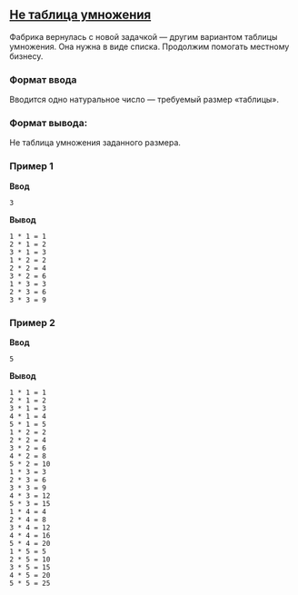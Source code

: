 ## [Не таблица умножения](../../../solutions/2.4/24_b.py)

Фабрика вернулась с новой задачкой — другим вариантом таблицы умножения. Она нужна в виде списка. Продолжим помогать местному бизнесу.

### Формат ввода

Вводится одно натуральное число — требуемый размер «таблицы».

### Формат вывода:

Не таблица умножения заданного размера.

### Пример 1

**Ввод**
```plaintext
3
```

**Вывод**
```plaintext
1 * 1 = 1
2 * 1 = 2
3 * 1 = 3
1 * 2 = 2
2 * 2 = 4
3 * 2 = 6
1 * 3 = 3
2 * 3 = 6
3 * 3 = 9
```

### Пример 2

**Ввод**
```plaintext
5
```

**Вывод**
```plaintext
1 * 1 = 1
2 * 1 = 2
3 * 1 = 3
4 * 1 = 4
5 * 1 = 5
1 * 2 = 2
2 * 2 = 4
3 * 2 = 6
4 * 2 = 8
5 * 2 = 10
1 * 3 = 3
2 * 3 = 6
3 * 3 = 9
4 * 3 = 12
5 * 3 = 15
1 * 4 = 4
2 * 4 = 8
3 * 4 = 12
4 * 4 = 16
5 * 4 = 20
1 * 5 = 5
2 * 5 = 10
3 * 5 = 15
4 * 5 = 20
5 * 5 = 25
```